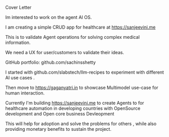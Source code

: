 Cover Letter

Im interested to work on the agent AI OS.

I am creating a simple CRUD app for healthcare at https://sanjeevini.me 

This is to validate Agent operations for solving complex medical information. 

We need a UX for user/customers to validate their ideas.

GitHub portfolio: 
github.com/sachinsshetty 

I started with github.com/slabstech/llm-recipes to experiment with different AI use cases .

Then move to https://gaganyatri.in to showcase Multimodel use-case for human interaction. 

Currently I'm building https://sanjeevini.me to create Agents to for healthcare automation in developing countries with OpenSource development and Open core business Devleopment 

This will help for adoption and solve the problems for others , while also providing monetary benefits to sustain the project. 
